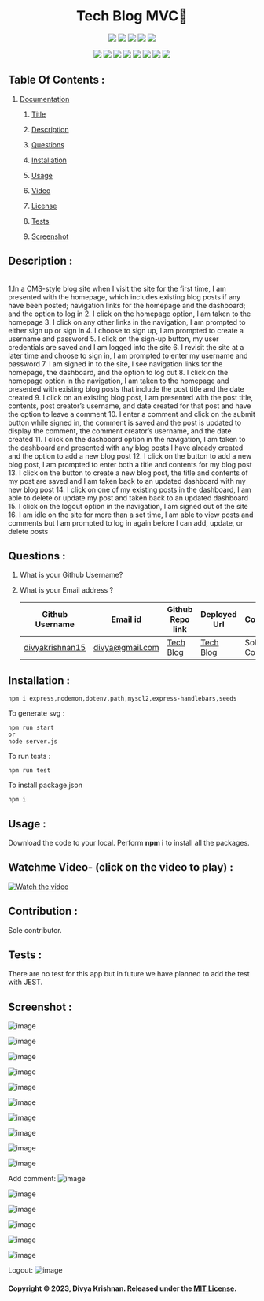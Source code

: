 <!-- # SVG LOGO maker with nodejs ![License: MIT](https://img.shields.io/badge/License-MIT-yellow.svg) 
 [![Node.js](https://img.shields.io/badge/Node.js-43853D?style=for-the-badge&logo=node.js&logoColor=white)](https://nodejs.org/) 
 [![JavaScript](https://img.shields.io/badge/JavaScript-F7DF1E?style=for-the-badge&logo=javascript&logoColor=black)](https://developer.mozilla.org/en-US/docs/Web/JavaScript) 
 [![Inquirer](https://img.shields.io/badge/Inquirer-0d0d0d?style=for-the-badge&logo=inquirer&logoColor=white)](https://www.npmjs.com/package/inquirer) -->

 
<h1 align="center">Tech Blog MVC👋</h1>
  
<p align="center">
    <img src="https://img.shields.io/github/repo-size/divyakrishnan15/TechBlog_mvc" />
    <img src="https://img.shields.io/github/languages/top/divyakrishnan15/TechBlog_mvc"  />
    <img src="https://img.shields.io/github/issues/divyakrishnan15/TechBlog_mvc" />
    <img src="https://img.shields.io/github/last-commit/divyakrishnan15/TechBlog_mvc" >
    <a href="https://github.com/divyakrishnan15"><img src="https://img.shields.io/github/followers/divyakrishnan15?style=social" target="_blank" /></a
</p>
  
<p align="center">
    <img src="https://img.shields.io/badge/Javascript-yellow" />
    <img src="https://img.shields.io/badge/express-handlebars-blue"  />
    <img src="https://img.shields.io/badge/-node.js-green" />
    <img src="https://img.shields.io/badge/-MVC-red" >
    <img src="https://img.shields.io/badge/-sequelize-lightgrey" />
    <img src="https://img.shields.io/badge/-json-orange" />
    <img src="https://img.shields.io/badge/mySQL-blue"  />
    <img src="https://img.shields.io/badge/express.js-green" />
</p>

 ## Table Of Contents : 
 1.  [Documentation](#documentation) 

        1.  [Title](#Title) 

        2.  [Description](#Description) 

        3.  [Questions](#Questions) 

        4.  [Installation](#Installation) 

        5.  [Usage](#Usage) 

        6.  [Video](#Video) 

        7.  [License](#License) 

        8. [Tests](#Tests) 

        9. [Screenshot](#screenshot) 
 
 ## Description :  
 <a name="Description"></a>  
1.In a CMS-style blog site when I visit the site for the first time, I am presented with the homepage, which includes existing blog posts if any have been posted; navigation links for the homepage and the dashboard; and the option to log in
2. I click on the homepage option, I am taken to the homepage
3. I click on any other links in the navigation, I am prompted to either sign up or sign in
4. I choose to sign up, I am prompted to create a username and password
5. I click on the sign-up button, my user credentials are saved and I am logged into the site
6. I revisit the site at a later time and choose to sign in, I am prompted to enter my username and password
7. I am signed in to the site, I see navigation links for the homepage, the dashboard, and the option to log out
8. I click on the homepage option in the navigation, I am taken to the homepage and presented with existing blog posts that include the post title and the date created
9. I click on an existing blog post, I am presented with the post title, contents, post creator’s username, and date created for that post and have the option to leave a comment
10. I enter a comment and click on the submit button while signed in, the comment is saved and the post is updated to display the comment, the comment creator’s username, and the date created
11. I click on the dashboard option in the navigation, I am taken to the dashboard and presented with any blog posts I have already created and the option to add a new blog post
12. I click on the button to add a new blog post, I am prompted to enter both a title and contents for my blog post
13. I click on the button to create a new blog post, the title and contents of my post are saved and I am taken back to an updated dashboard with my new blog post
14. I click on one of my existing posts in the dashboard, I am able to delete or update my post and taken back to an updated dashboard
15. I click on the logout option in the navigation, I am signed out of the site
16. I am idle on the site for more than a set time, I am able to view posts and comments but I am prompted to log in again before I can add, update, or delete posts

 ## Questions :  
 <a name="Questions"></a> 
 1. What is your Github Username? 
 2. What is your Email address ? 
 
    | Github Username  | **Email id** | **Github Repo link** | **Deployed Url** | **Contributor** |
    | --- | --- | --- | --- | --- |
    | [divyakrishnan15](https://github.com/divyakrishnan15) | divya@gmail.com | [Tech Blog](https://github.com/divyakrishnan15/TechBlog_mvc/) | [Tech Blog](https://divyakrishnan15.github.io/TechBlog_mvc/) | Sole Contributor |

 ## Installation :  
 <a name="Installation"></a> 
```shell 
npm i express,nodemon,dotenv,path,mysql2,express-handlebars,seeds
```

To generate svg :
```shell
npm run start 
or
node server.js
 ```

To run tests :
```shell
npm run test
 ```

To install package.json
```shell
npm i
```

 ## Usage :  
 <a name="Usage"></a> 
 Download the code to your local. 
 Perform **npm i** to install all the packages. 
 
   
 ## Watchme Video- (click on the video to play) : 
 <a name="Video"></a> 
 [![Watch the video](https://img.youtube.com/vi/1HmFZtpAr0s/maxresdefault.jpg)](https://youtu.be/1HmFZtpAr0s
 )

 ## Contribution :  
 <a name="License"></a> 
 Sole contributor.

 ## Tests :
 <a name="Tests"></a> 
 There are no test for this app but in future we have planned to add the test with JEST.
 ## Screenshot : 
 <a name="screenshot"></a> 

 ![image](https://github.com/divyakrishnan15/TechBlog_mvc/assets/40469923/17ef1dad-5f8b-45b4-8aaa-217b0237e505)

 ![image](https://github.com/divyakrishnan15/TechBlog_mvc/assets/40469923/bda080fe-698f-4768-b9f3-87e956af0088)


 ![image](https://github.com/divyakrishnan15/TechBlog_mvc/assets/40469923/b695e686-c975-43a7-a3d2-5467e1e99ff2)

 ![image](https://github.com/divyakrishnan15/TechBlog_mvc/assets/40469923/e49dc7dd-bb57-454b-a108-66e84de1ae48)

 ![image](https://github.com/divyakrishnan15/TechBlog_mvc/assets/40469923/8adb2e60-39d1-40d2-8ac1-a631bf6571c3)

 ![image](https://github.com/divyakrishnan15/TechBlog_mvc/assets/40469923/3fae1063-c871-43bc-814b-e8571fad9a7a)

 ![image](https://github.com/divyakrishnan15/TechBlog_mvc/assets/40469923/5a262311-2bbc-4cb1-8291-67fb1c6a6218)

 ![image](https://github.com/divyakrishnan15/TechBlog_mvc/assets/40469923/ca630aa5-7e38-46e3-9b37-23ccf99dc5d2)

 ![image](https://github.com/divyakrishnan15/TechBlog_mvc/assets/40469923/a0a2c8c0-0167-4ad5-a01f-1d321275f5ed)

 ![image](https://github.com/divyakrishnan15/TechBlog_mvc/assets/40469923/b07da7ed-a553-4518-a21d-f801159ddda0)

Add comment:
 ![image](https://github.com/divyakrishnan15/TechBlog_mvc/assets/40469923/b135c346-1cc6-48fa-8f3e-de01e1d82fe7)

 ![image](https://github.com/divyakrishnan15/TechBlog_mvc/assets/40469923/70e61c12-c93d-449a-b732-9f00308bf73e)

 ![image](https://github.com/divyakrishnan15/TechBlog_mvc/assets/40469923/b1f731b3-d407-42bd-a170-04cfabe02c74)

 ![image](https://github.com/divyakrishnan15/TechBlog_mvc/assets/40469923/3c00b405-706b-4d73-ae35-e9c4e197b6e4)

 ![image](https://github.com/divyakrishnan15/TechBlog_mvc/assets/40469923/694f1243-f2ec-4d88-ab43-9cd0a5207a42)


![image](https://github.com/divyakrishnan15/TechBlog_mvc/assets/40469923/f79c3e81-c2d5-430b-bd35-86a55b99ca86)

Logout:
![image](https://github.com/divyakrishnan15/TechBlog_mvc/assets/40469923/f0e2ec6a-d89f-48c3-a48b-6f2cc84fb940)



























 #### Copyright © 2023, Divya Krishnan. Released under the [MIT License](https://choosealicense.com/licenses/mit/).

